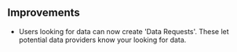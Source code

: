 ## Improvements

* Users looking for data can now create 'Data Requests'. These let potential data providers know your looking for data.
